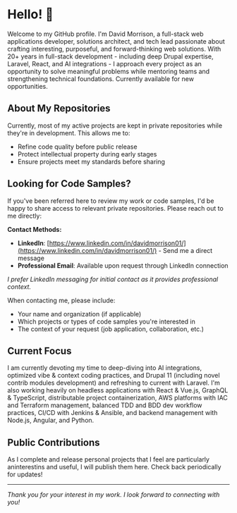 # Hello! 👋

Welcome to my GitHub profile. I'm David Morrison, a full-stack web applications developer, solutions architect, and tech lead passionate about crafting interesting, purposeful, and forward-thinking web solutions. With 20+ years in full-stack development - including deep Drupal expertise, Laravel, React, and AI integrations - I approach every project as an opportunity to solve meaningful problems while mentoring teams and strengthening technical foundations. Currently available for new opportunities.

## About My Repositories

Currently, most of my active projects are kept in private repositories while they're in development. This allows me to:
- Refine code quality before public release
- Protect intellectual property during early stages
- Ensure projects meet my standards before sharing

## Looking for Code Samples?

If you've been referred here to review my work or code samples, I'd be happy to share access to relevant private repositories. Please reach out to me directly:

**Contact Methods:**
- **LinkedIn**: [https://www.linkedin.com/in/davidmorrison01/](https://www.linkedin.com/in/davidmorrison01/) - Send me a direct message
- **Professional Email**: Available upon request through LinkedIn connection

*I prefer LinkedIn messaging for initial contact as it provides professional context.*

When contacting me, please include:
- Your name and organization (if applicable)
- Which projects or types of code samples you're interested in
- The context of your request (job application, collaboration, etc.)

## Current Focus

I am currently devoting my time to deep-diving into AI integrations, optimized vibe & context coding practices, and Drupal 11 (including novel contrib modules development) and refreshing to current with Laravel. I'm also working heavily on headless applications with React & Vue.js, GraphQL & TypeScript, distributable project containerization, AWS platforms with IAC and Terraform management, balanced TDD and BDD dev workflow practices, CI/CD with Jenkins & Ansible, and backend management with Node.js, Angular, and Python.

## Public Contributions

As I complete and release personal projects that I feel are particularly aninterestins and useful, I will publish them here. Check back periodically for updates!

---

*Thank you for your interest in my work. I look forward to connecting with you!*
